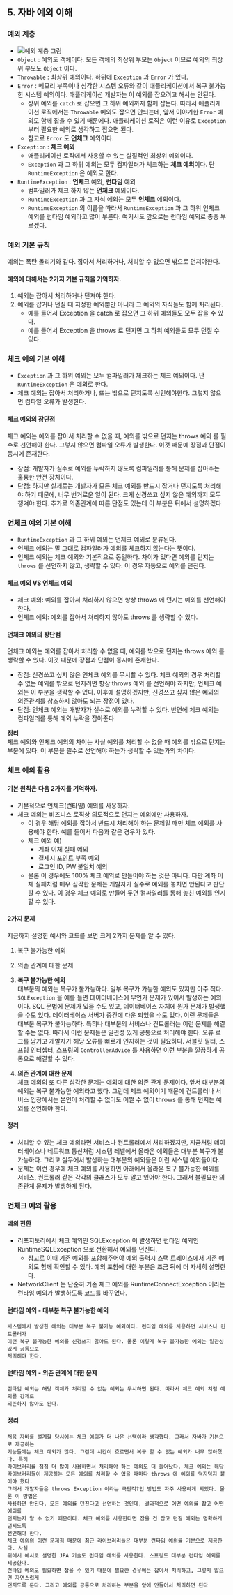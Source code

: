 ## 5. 자바 예외 이해

### 예외 계층

- <img src="../../images/exception.png" alt="예외 계층 그림">
- `Object` : 예외도 객체이다. 모든 객체의 최상위 부모는 `Object` 이므로 예외의 최상위 부모도 `Object`
  이다.
- `Throwable` : 최상위 예외이다. 하위에 `Exception` 과 `Error` 가 있다.
- `Error` : 메모리 부족이나 심각한 시스템 오류와 같이 애플리케이션에서 복구 불가능한 시스템 예외이다.
  애플리케이션 개발자는 이 예외를 잡으려고 해서는 안된다.
    - 상위 예외를 `catch` 로 잡으면 그 하위 예외까지 함께 잡는다. 따라서 애플리케이션 로직에서는
      `Throwable` 예외도 잡으면 안되는데, 앞서 이야기한 `Error` 예외도 함께 잡을 수 있기 때문에다.
      애플리케이션 로직은 이런 이유로 `Exception` 부터 필요한 예외로 생각하고 잡으면 된다.
    - 참고로 `Error` 도 **언체크** 예외이다.
- `Exception` : **체크 예외**
    - 애플리케이션 로직에서 사용할 수 있는 실질적인 최상위 예외이다.
    - `Exception` 과 그 하위 예외는 모두 컴파일러가 체크하는 **체크 예외**이다. 단 `RuntimeException` 은
      예외로 한다.
- `RuntimeException` : **언체크** 예외, **런타임** 예외
    - 컴파일러가 체크 하지 않는 **언체크** 예외이다.
    - `RuntimeException` 과 그 자식 예외는 모두 **언체크** 예외이다.
    - `RuntimeException` 의 이름을 따라서 `RuntimeException` 과 그 하위 언체크 예외를 런타임
      예외라고 많이 부른다. 여기서도 앞으로는 런타임 예외로 종종 부르겠다.

### 예외 기본 규칙

예외는 폭탄 돌리기와 같다. 잡아서 처리하거나, 처리할 수 없으면 밖으로 던져야한다.

#### 예외에 대해서는 2가지 기본 규칙을 기억하자.

1. 예외는 잡아서 처리하거나 던져야 한다.
2. 예외를 잡거나 던질 때 지정한 예외뿐만 아니라 그 예외의 자식들도 함께 처리된다.
    - 예를 들어서 Exception 을 catch 로 잡으면 그 하위 예외들도 모두 잡을 수 있다.
    - 예를 들어서 Exception 을 throws 로 던지면 그 하위 예외들도 모두 던질 수 있다.

### 체크 예외 기본 이해

- `Exception` 과 그 하위 예외는 모두 컴파일러가 체크하는 체크 예외이다. 단 `RuntimeException` 은
  예외로 한다.
- 체크 예외는 잡아서 처리하거나, 또는 밖으로 던지도록 선언해야한다. 그렇지 않으면 컴파일 오류가
  발생한다.

#### 체크 예외의 장단점

체크 예외는 예외를 잡아서 처리할 수 없을 때, 예외를 밖으로 던지는 throws 예외 를 필수로 선언해야
한다. 그렇지 않으면 컴파일 오류가 발생한다. 이것 때문에 장점과 단점이 동시에 존재한다.

- 장점: 개발자가 실수로 예외를 누락하지 않도록 컴파일러를 통해 문제를 잡아주는 훌륭한 안전 장치이다.
- 단점: 하지만 실제로는 개발자가 모든 체크 예외를 반드시 잡거나 던지도록 처리해야 하기 때문에, 너무
  번거로운 일이 된다. 크게 신경쓰고 싶지 않은 예외까지 모두 챙겨야 한다. 추가로 의존관계에 따른 단점도
  있는데 이 부분은 뒤에서 설명하겠다

### 언체크 예외 기본 이해

- `RuntimeException` 과 그 하위 예외는 언체크 예외로 분류된다.
- 언체크 예외는 말 그대로 컴파일러가 예외를 체크하지 않는다는 뜻이다.
- 언체크 예외는 체크 예외와 기본적으로 동일하다. 차이가 있다면 예외를 던지는 `throws` 를 선언하지 않고,
  생략할 수 있다. 이 경우 자동으로 예외를 던진다.

#### 체크 예외 VS 언체크 예외

- 체크 예외: 예외를 잡아서 처리하지 않으면 항상 throws 에 던지는 예외를 선언해야 한다.
- 언체크 예외: 예외를 잡아서 처리하지 않아도 throws 를 생략할 수 있다.

#### 언체크 예외의 장단점

언체크 예외는 예외를 잡아서 처리할 수 없을 때, 예외를 밖으로 던지는 throws 예외 를 생략할 수 있다.
이것 때문에 장점과 단점이 동시에 존재한다.

- 장점: 신경쓰고 싶지 않은 언체크 예외를 무시할 수 있다. 체크 예외의 경우 처리할 수 없는 예외를 밖으로
  던지려면 항상 throws 예외 를 선언해야 하지만, 언체크 예외는 이 부분을 생략할 수 있다. 이후에
  설명하겠지만, 신경쓰고 싶지 않은 예외의 의존관계를 참조하지 않아도 되는 장점이 있다.
- 단점: 언체크 예외는 개발자가 실수로 예외를 누락할 수 있다. 반면에 체크 예외는 컴파일러를 통해 예외
  누락을 잡아준다

**정리**  
체크 예외와 언체크 예외의 차이는 사실 예외를 처리할 수 없을 때 예외를 밖으로 던지는 부분에 있다. 이
부분을 필수로 선언해야 하는가 생략할 수 있는가의 차이다.

### 체크 예외 활용

#### 기본 원칙은 다음 2가지를 기억하자.

- 기본적으로 언체크(런타임) 예외를 사용하자.
- 체크 예외는 비즈니스 로직상 의도적으로 던지는 예외에만 사용하자.
    - 이 경우 해당 예외를 잡아서 반드시 처리해야 하는 문제일 때만 체크 예외를 사용해야 한다. 예를
      들어서 다음과 같은 경우가 있다.
    - 체크 예외 예)
        - 계좌 이체 실패 예외
        - 결제시 포인트 부족 예외
        - 로그인 ID, PW 불일치 예외
    - 물론 이 경우에도 100% 체크 예외로 만들어야 하는 것은 아니다. 다만 계좌 이체 실패처럼 매우
      심각한 문제는 개발자가 실수로 예외를 놓치면 안된다고 판단할 수 있다. 이 경우 체크 예외로 만들어
      두면 컴파일러를 통해 놓친 예외를 인지할 수 있다.

#### 2가지 문제

지금까지 설명한 예시와 코드를 보면 크게 2가지 문제를 알 수 있다.

1. 복구 불가능한 예외
2. 의존 관계에 대한 문제


1. **복구 불가능한 예외**  
   대부분의 예외는 복구가 불가능하다. 일부 복구가 가능한 예외도 있지만 아주 적다.
   `SQLException` 을 예를 들면 데이터베이스에 무언가 문제가 있어서 발생하는 예외이다. SQL 문법에
   문제가 있을 수도 있고, 데이터베이스 자체에 뭔가 문제가 발생했을 수도 있다. 데이터베이스 서버가 중간에
   다운 되었을 수도 있다. 이런 문제들은 대부분 복구가 불가능하다. 특히나 대부분의 서비스나 컨트롤러는
   이런 문제를 해결할 수는 없다. 따라서 이런 문제들은 일관성 있게 공통으로 처리해야 한다. 오류 로그를
   남기고 개발자가 해당 오류를 빠르게 인지하는 것이 필요하다. 서블릿 필터, 스프링 인터셉터, 스프링의
   `ControllerAdvice` 를 사용하면 이런 부분을 깔끔하게 공통으로 해결할 수 있다.
2. **의존 관계에 대한 문제**  
   체크 예외의 또 다른 심각한 문제는 예외에 대한 의존 관계 문제이다.
   앞서 대부분의 예외는 복구 불가능한 예외라고 했다. 그런데 체크 예외이기 때문에 컨트롤러나 서비스
   입장에서는 본인이 처리할 수 없어도 어쩔 수 없이 throws 를 통해 던지는 예외를 선언해야 한다.

#### **정리**

- 처리할 수 있는 체크 예외라면 서비스나 컨트롤러에서 처리하겠지만, 지금처럼 데이터베이스나 네트워크
  통신처럼 시스템 레벨에서 올라온 예외들은 대부분 복구가 불가능하다. 그리고 실무에서 발생하는 대부분의
  예외들은 이런 시스템 예외들이다.
- 문제는 이런 경우에 체크 예외를 사용하면 아래에서 올라온 복구 불가능한 예외를 서비스, 컨트롤러 같은
  각각의 클래스가 모두 알고 있어야 한다. 그래서 불필요한 의존관계 문제가 발생하게 된다.

### 언체크 예외 활용

#### 예외 전환

- 리포지토리에서 체크 예외인 SQLException 이 발생하면 런타임 예외인 RuntimeSQLException 으로
  전환해서 예외를 던진다.
    - 참고로 이때 기존 예외를 포함해주어야 예외 출력시 스택 트레이스에서 기존 예외도 함께 확인할 수
      있다. 예외 포함에 대한 부분은 조금 뒤에 더 자세히 설명한다.
- NetworkClient 는 단순히 기존 체크 예외를 RuntimeConnectException 이라는 런타임 예외가
  발생하도록 코드를 바꾸었다.

#### 런타임 예외 - 대부분 복구 불가능한 예외

    시스템에서 발생한 예외는 대부분 복구 불가능 예외이다. 런타임 예외를 사용하면 서비스나 컨트롤러가
    이런 복구 불가능한 예외를 신경쓰지 않아도 된다. 물론 이렇게 복구 불가능한 예외는 일관성 있게 공통으로
    처리해야 한다.

#### 런타임 예외 - 의존 관계에 대한 문제

    런타임 예외는 해당 객체가 처리할 수 없는 예외는 무시하면 된다. 따라서 체크 예외 처럼 예외를 강제로
    의존하지 않아도 된다.

#### 정리

    처음 자바를 설계할 당시에는 체크 예외가 더 나은 선택이라 생각했다. 그래서 자바가 기본으로 제공하는
    기능들에는 체크 예외가 많다. 그런데 시간이 흐르면서 복구 할 수 없는 예외가 너무 많아졌다. 특히
    라이브러리를 점점 더 많이 사용하면서 처리해야 하는 예외도 더 늘어났다. 체크 예외는 해당
    라이브러리들이 제공하는 모든 예외를 처리할 수 없을 때마다 throws 에 예외를 덕지덕지 붙어야 했다.
    그래서 개발자들은 throws Exception 이라는 극단적?인 방법도 자주 사용하게 되었다. 물론 이 방법은
    사용하면 안된다. 모든 예외를 던진다고 선언하는 것인데, 결과적으로 어떤 예외를 잡고 어떤 예외를
    던지는지 알 수 없기 때문이다. 체크 예외를 사용한다면 잡을 건 잡고 던질 예외는 명확하게 던지도록
    선언해야 한다.
    체크 예외의 이런 문제점 때문에 최근 라이브러리들은 대부분 런타임 예외를 기본으로 제공한다. 사실
    위에서 예시로 설명한 JPA 기술도 런타임 예외를 사용한다. 스프링도 대부분 런타임 예외를 제공한다.
    런타임 예외도 필요하면 잡을 수 있기 때문에 필요한 경우에는 잡아서 처리하고, 그렇지 않으면 자연스럽게
    던지도록 둔다. 그리고 예외를 공통으로 처리하는 부분을 앞에 만들어서 처리하면 된다

